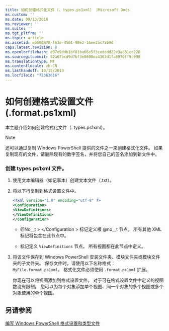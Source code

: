 ```yaml
---
title: 如何创建格式化文件（. types.ps1xml） |Microsoft Docs
ms.custom: ''
ms.date: 09/13/2016
ms.reviewer: ''
ms.suite: ''
ms.tgt_pltfrm: ''
ms.topic: article
ms.assetid: eb568878-f63e-4561-98e2-16ee2ac7559d
caps.latest.revision: 8
ms.openlocfilehash: e97e9ddb1bf81ba66e5f3cedddd22e3a861ce228
ms.sourcegitcommit: 52a67bcd9d7bf3e8600ea4302d1fa8970ff9c998
ms.translationtype: MT
ms.contentlocale: zh-CN
ms.lasthandoff: 10/15/2019
ms.locfileid: "72363616"
---
```

# <a name="how-to-create-a-formatting-file-formatps1xml"></a>如何创建格式设置文件 (.format.ps1xml)

本主题介绍如何创建格式化文件（. types.ps1xml）。

> [!NOTE]
> 还可以通过复制 Windows PowerShell 提供的文件之一来创建格式化文件。 如果复制现有的文件，请删除现有的数字签名，并将您自己的签名添加到新文件中。

### <a name="to-create-a-formatps1xml-file"></a>创建 types.ps1xml 文件。

1. 使用文本编辑器（如记事本）创建文本文件（.txt）。

2. 将以下行复制到格式设置文件中。

   ```xml
   <?xml version="1.0" encoding="utf-8" ?>
   <Configuration>
   <ViewDefinitions>
   </ViewDefinitions>
   </Configuration>
   ```

   - @No__t > \</Configuration > 标记定义根 @no__t 节点。 所有其他 XML 标记将包含在此节点中。

   - <ViewDefinitions></ViewDefinitions>标记定义 `ViewDefinitions` 节点。 所有视图都在此节点中定义。

3. 将该文件保存到 Windows PowerShell 安装文件夹、模块文件夹或模块文件夹的子文件夹。 保存文件时，请使用以下名称格式： `MyFile.format.ps1xml`。 格式化文件必须使用 `.format.ps1xml` 扩展。

   你现在可以将视图添加到格式设置文件。 对于可在格式设置文件中定义的视图数没有限制。 您可以为每个对象添加单个视图、同一个对象的多个视图或多个对象使用的单个视图。

## <a name="see-also"></a>另请参阅

[编写 Windows PowerShell 格式设置和类型文件](./writing-a-powershell-formatting-file.md)
